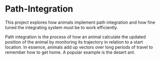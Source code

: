 # Path-Integration
This project explores how animals implement path integration and how fine tuned the integrating system must be to work efficiently.

Path integration is the process of how an animal calculate the updated position of the animal by monitoring its trajectory in relation to a start location. In essence, animals add up vectors over long periods of travel to remember how to get home. A popular example is the desert ant.


